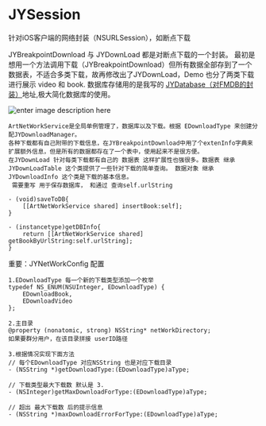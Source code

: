 # JYSession
针对iOS客户端的网络封装（NSURLSession），如断点下载

JYBreakpointDownload 与 JYDownLoad 都是对断点下载的一个封装。
最初是想用一个方法调用下载（JYBreakpointDownload）但所有数据全部存到了一个数据表，不适合多类下载，故再修改出了JYDownLoad，Demo 也分了两类下载进行展示 video 和 book.
数据库存储用的是我写的 [JYDatabase（对FMDB的封装）](https://github.com/weijingyunIOS/JYDatabase)地址,极大简化数据库的使用。

![enter image description here](http://imgdata.hoop8.com/1605/8993412352730.png)


	ArtNetWorkService是全局单例管理了，数据库以及下载。根据 EDownloadType 来创建分配JYDownloadManager。
	各种下载都有自己附带的下载信息，在JYBreakpointDownload中用了个extenInfo字典来扩展额外信息，但是所有的数据都存在了一个表中，使用起来不是很方便。
	在JYDownLoad 针对每类下载都有自己的 数据表 这样扩展性也强很多。数据表 继承JYDownLoadTable 这个类提供了一些针对下载的简单查询。 数据对象 继承JYDownloadInfo 这个类是下载的基本信息。
	 需要重写 用于保存数据库， 和通过 查询self.urlString
	 
	- (void)saveToDB{
    	[[ArtNetWorkService shared] insertBook:self];
	}

	- (instancetype)getDBInfo{
        return [[ArtNetWorkService shared] getBookByUrlString:self.urlString];
	}
	
	
重要：JYNetWorkConfig 配置

	1.EDownloadType 每一个新的下载类型添加一个枚举
	typedef NS_ENUM(NSUInteger, EDownloadType) {
    	EDownloadBook,
    	EDownloadVideo
	};
	
	2.主目录
	@property (nonatomic, strong) NSString* netWorkDirectory;
	如果要群分用户，在该目录拼接 userID路径
	
	3.根据情况实现下面方法
	// 每个EDownloadType 对应NSString 也是对应下载目录
	- (NSString *)getDownloadType:(EDownloadType)aType;
	
	// 下载类型最大下载数 默认是 3.
	- (NSInteger)getMaxDownloadForType:(EDownloadType)aType;
	
	// 超出 最大下载数 后的提示信息
	- (NSString *)maxDownloadErrorForType:(EDownloadType)aType;


